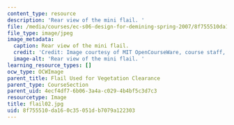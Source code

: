 ```yaml
---
content_type: resource
description: 'Rear view of the mini flail. '
file: /media/courses/ec-s06-design-for-demining-spring-2007/8f755510da160c35051db7079a122303_flail02.jpg
file_type: image/jpeg
image_metadata:
  caption: Rear view of the mini flail.
  credit: 'Credit: Image courtesy of MIT OpenCourseWare, course staff, and students.'
  image-alt: 'Rear view of the mini flail. '
learning_resource_types: []
ocw_type: OCWImage
parent_title: Flail Used for Vegetation Clearance
parent_type: CourseSection
parent_uid: 4ecf4df7-6b06-3a4a-c029-4b4bf5c3d7c3
resourcetype: Image
title: flail02.jpg
uid: 8f755510-da16-0c35-051d-b7079a122303
---
```

